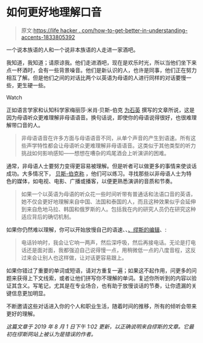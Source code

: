 # 如何更好地理解口音

> 原文:[https://life hacker . com/how-to-get-better-in-understanding-accents-1833805392](https://lifehacker.com/how-to-get-better-at-understanding-accents-1833805392)

一个说本族语的人和一个说非本族语的人走进一家酒吧。

我知道，我知道；请原谅我。他们走进酒吧，现在是欢乐时光，所以当他们坐下来点一杯酒时，会有一些背景噪音。他们是新认识的人，也许是同事，他们正在努力相互了解。但是他们之间的对话比两个以英语为母语的人进行同样的对话要慢一些，更生硬一些。

Watch

正如语言学家和认知科学家梅丽莎·米肖·贝斯-伯克 [为石英](https://qz.com/1586592/a-linguists-trick-to-perfectly-understanding-accented-speakers/) 撰写的文章所说，这是因为母语听众更难理解非母语语音。换句话说，即使你的母语说得很好，也很难理解带口音的人。

> 非母语语音在许多方面与母语语音不同，从单个声音的产生到语速。所有这些声学特性都会让母语听众更难理解非母语语音。这类似于其他类型的听力挑战如何影响感知——想想在嘈杂的鸡尾酒会上听演讲的困难。

通常，非母语人士要努力变得更容易被理解。但是听者可以做更多的事情来使谈话成功。大多情况下， [贝斯-伯克称](https://qz.com/1586592/a-linguists-trick-to-perfectly-understanding-accented-speakers/) ，他们可以练习。寻找那些以非母语人士为特色的媒体，如电视、电影、广播或播客，以便更熟悉演讲的音质和节奏。

> 如果一个以英语为母语的听众花一些时间听带有普通话和法语口音的英语，她不仅会更好地理解来自中国、法国和泰国的人，而且这种效果似乎会延伸到来自危地马拉、韩国和俄罗斯的人。包括我在内的研究人员仍在研究这种适应背后的确切机制。

如果你仍然难以理解，你可以开始放慢自己的语速、、[、缪斯的编辑](https://www.themuse.com/advice/what-did-you-say-4-tips-for-understanding-accents-at-work)、:

> 电话铃响时，我会让它响一两声，然后深呼吸，然后再接电话。无论是打电话还是面对面，我都强迫自己说得慢一点，用稍微低一点的八度音程，这反过来会让别人也这样做，让对话更容易跟上。

如果你错过了重要的单词或短语，请对方重复一遍；如果这不起作用，问更多的问题来获得上下文线索，或者让他们拼写你不理解的单词。复述你所听到的内容以验证其含义。写笔记，尤其是在专业场合，也有助于放慢谈话的节奏，让你遗漏的关键信息更加明显。

不断邀请这些对话进入你的个人和职业生活，随着时间的推移，所有的倾听会带来更好的理解。

*这篇文章于 2019 年 8 月 1 日下午 1:02 更新，以正确说明来自缪斯的文章。它最初在缪斯网站上被认为是错误的作者。*